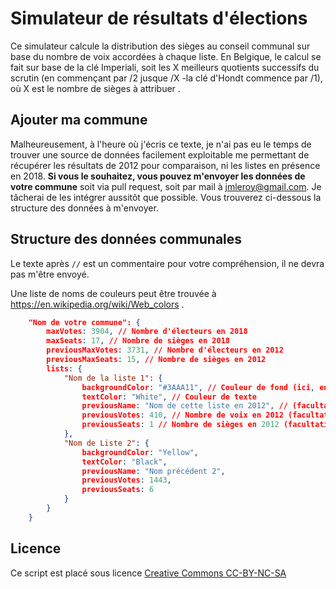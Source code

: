 # Simulateur de résultats d'élections

Ce simulateur calcule la distribution des sièges au conseil communal sur base du nombre de voix accordées à chaque liste.
En Belgique, le calcul se fait sur base de la clé Imperiali, soit les X meilleurs quotients successifs du scrutin (en commençant par /2 jusque /X -la clé d'Hondt commence par /1), où X est le nombre de sièges à attribuer .

## Ajouter ma commune

Malheureusement, à l'heure où j'écris ce texte, je n'ai pas eu le temps de trouver une source de données facilement exploitable me permettant de récupérer les résultats de 2012 pour comparaison, ni les listes en présence en 2018.
**Si vous le souhaitez, vous pouvez m'envoyer les données de votre commune** soit via pull request, soit par mail à jmleroy@gmail.com. Je tâcherai de les intégrer aussitôt que possible. Vous trouverez ci-dessous la structure des données à m'envoyer.

## Structure des données communales

Le texte après `//` est un commentaire pour votre compréhension, il ne devra pas m'être envoyé.

Une liste de noms de couleurs peut être trouvée à https://en.wikipedia.org/wiki/Web_colors .

```json
	"Nom de votre commune": {
        maxVotes: 3904, // Nombre d'électeurs en 2018
        maxSeats: 17, // Nombre de sièges en 2018
        previousMaxVotes: 3731, // Nombre d'électeurs en 2012
        previousMaxSeats: 15, // Nombre de sièges en 2012
        lists: {
            "Nom de la liste 1": {
                backgroundColor: "#3AAA11", // Couleur de fond (ici, en hexadécimal) 
                textColor: "White", // Couleur de texte
                previousName: "Nom de cette liste en 2012", // (facultatif)
                previousVotes: 410, // Nombre de voix en 2012 (facultatif)
                previousSeats: 1 // Nombre de sièges en 2012 (facultatif)
            },
            "Nom de Liste 2": {
                backgroundColor: "Yellow",
                textColor: "Black",
                previousName: "Nom précédent 2",
                previousVotes: 1443,
                previousSeats: 6
            }
        }
    }
```

## Licence

Ce script est placé sous licence [Creative Commons CC-BY-NC-SA](https://creativecommons.org/licenses/by-nc-sa/4.0/deed.fr)
